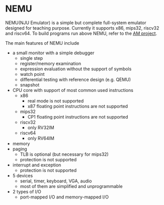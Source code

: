# NEMU

NEMU(NJU Emulator) is a simple but complete full-system emulator designed for teaching purpose.
Currently it supports x86, mips32, riscv32 and riscv64.
To build programs run above NEMU, refer to the [AM project](https://github.com/NJU-ProjectN/abstract-machine).

The main features of NEMU include
* a small monitor with a simple debugger
  * single step
  * register/memory examination
  * expression evaluation without the support of symbols
  * watch point
  * differential testing with reference design (e.g. QEMU)
  * snapshot
* CPU core with support of most common used instructions
  * x86
    * real mode is not supported
    * x87 floating point instructions are not supported
  * mips32
    * CP1 floating point instructions are not supported
  * riscv32
    * only RV32IM
  * riscv64
    * only RV64IM
* memory
* paging
  * TLB is optional (but necessary for mips32)
  * protection is not supported
* interrupt and exception
  * protection is not supported
* 5 devices
  * serial, timer, keyboard, VGA, audio
  * most of them are simplified and unprogrammable
* 2 types of I/O
  * port-mapped I/O and memory-mapped I/O
